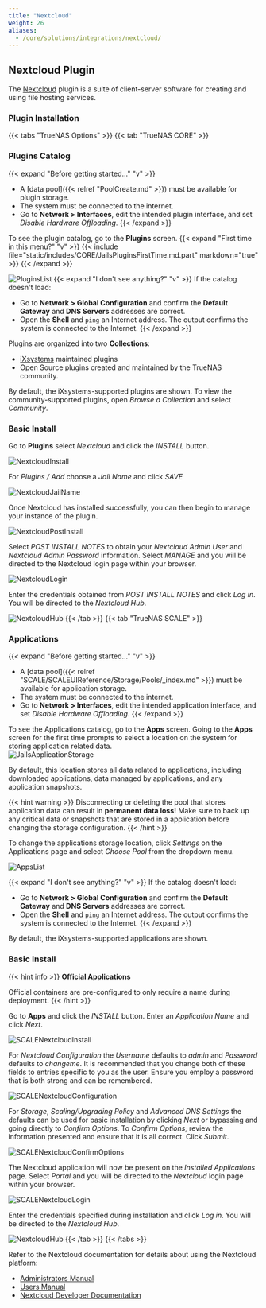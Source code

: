 ```yaml
---
title: "Nextcloud"
weight: 26
aliases:
  - /core/solutions/integrations/nextcloud/
---
```


## Nextcloud Plugin ##

The [Nextcloud](https://nextcloud.com/) plugin is a suite of client-server software for creating and using file hosting services. 

### Plugin Installation ###

{{< tabs "TrueNAS Options" >}}
{{< tab "TrueNAS CORE" >}}
### Plugins Catalog

{{< expand "Before getting started..." "v" >}}
* A [data pool]({{< relref "PoolCreate.md" >}}) must be available for plugin storage.
* The system must be connected to the internet.
* Go to **Network > Interfaces**, edit the intended plugin interface, and set *Disable Hardware Offloading*.
{{< /expand >}}

To see the plugin catalog, go to the **Plugins** screen.
{{< expand "First time in this menu?" "v" >}}
{{< include file="static/includes/CORE/JailsPluginsFirstTime.md.part" markdown="true" >}}
{{< /expand >}}

![PluginsList](/images/CORE/12.0/PluginsList.png "Plugins Catalog")
{{< expand "I don't see anything?" "v" >}}
If the catalog doesn't load:
* Go to **Network > Global Configuration** and confirm the **Default Gateway** and **DNS Servers** addresses are correct.
* Open the **Shell** and `ping` an Internet address. The output confirms the system is connected to the Internet.
{{< /expand >}}

Plugins are organized into two **Collections**:

* [iXsystems](https://www.ixsystems.com/) maintained plugins
* Open Source plugins created and maintained by the TrueNAS community.

By default, the iXsystems-supported plugins are shown.
To view the community-supported plugins, open *Browse a Collection* and select *Community*.

### Basic Install 

Go to **Plugins** select *Nextcloud* and click the *INSTALL* button.

![NextcloudInstall](/images/CORE/12.0/SolutionsIntegrationsNextcloudInstall.png "Nextcloud Install")

For *Plugins / Add* choose a *Jail Name* and click *SAVE*

![NextcloudJailName](/images/CORE/12.0/SolutionsIntegrationsNextcloudJailName.png "Nextcloud Jail Name")

Once Nextcloud has installed successfully, you can then begin to manage your instance of the plugin.  

![NextcloudPostInstall](/images/CORE/12.0/SolutionsIntegrationsNextcloudPostInstall.png "Nextcloud Post Install")

Select *POST INSTALL NOTES* to obtain your *Nextcloud Admin User* and *Nextcloud Admin Password* information.  Select *MANAGE* and you will be directed to the Nextcloud login page within your browser.

![NextcloudLogin](/images/CORE/12.0/SolutionsIntegrationsNextcloudLogin.png "Nextcloud Login")

Enter the credentials obtained from *POST INSTALL NOTES* and click *Log in*.  You will be directed to the *Nextcloud Hub*.

![NextcloudHub](/images/CORE/12.0/SolutionsIntegrationsNextcloudLogin.png "Nextcloud Hub")
{{< /tab >}}
{{< tab "TrueNAS SCALE" >}}

### Applications 

{{< expand "Before getting started..." "v" >}}
* A [data pool]({{< relref "SCALE/SCALEUIReference/Storage/Pools/_index.md" >}}) must be available for application storage.
* The system must be connected to the internet.
* Go to **Network > Interfaces**, edit the intended application interface, and set *Disable Hardware Offloading*.
{{< /expand >}}

To see the Applications catalog, go to the **Apps** screen.  Going to the **Apps** screen for the first time prompts to select a location on the system for storing application related data.  
![JailsApplicationStorage](/images/SCALE/SCALEJailAppsStorage.png "Choosing a Storage Pool for Applications")

By default, this location stores all data related to applications, including downloaded applications, data managed by applications, and any application snapshots.

{{< hint warning >}}
 Disconnecting or deleting the pool that stores application data can result in **permanent data loss!** Make sure to back up any critical data or snapshots that are stored in a application before changing the storage configuration.
{{< /hint >}}

To change the applications storage location, click *Settings* on the Applications page and select *Choose Pool* from the dropdown menu.

![AppsList](/images/SCALE/SCALEAppsList.png "Applications List")

{{< expand "I don't see anything?" "v" >}}
If the catalog doesn't load:
* Go to **Network > Global Configuration** and confirm the **Default Gateway** and **DNS Servers** addresses are correct.
* Open the **Shell** and `ping` an Internet address. The output confirms the system is connected to the Internet.
{{< /expand >}}

By default, the iXsystems-supported applications are shown.

### Basic Install 

{{< hint info >}}
**Official Applications**
 
Official containers are pre-configured to only require a name during deployment.
{{< /hint >}}

Go to **Apps** and click the *INSTALL* button.  Enter an *Application Name* and click *Next*.

![SCALENextcloudInstall](/images/SCALE/SCALENextcloudInstall.png "SCALE Nextcloud Install")

For *Nextcloud Configuration* the *Username* defaults to *admin* and *Password* defaults to *changeme*.  It is recommended that you change both of these fields to entries specific to you as the user.  Ensure you employ a password that is both strong and can be remembered.

![SCALENextcloudConfiguration](/images/SCALE/SCALENextcloudConfiguration.png "SCALE Nextcloud Configuration")

For *Storage*, *Scaling/Upgrading Policy* and *Advanced DNS Settings* the defaults can be used for basic installation by clicking *Next* or bypassing and going directly to *Confirm Options*.  To *Confirm Options*, review the information presented and ensure that it is all correct.  Click *Submit*.

![SCALENextcloudConfirmOptions](/images/SCALE/SCALENextcloudConfirmOptions.png "SCALE Nextcloud Confirm Options")

The Nextcloud application will now be present on the *Installed Applications* page.  Select *Portal* and you will be directed to the *Nextcloud* login page within your browser.

![SCALENextcloudLogin](/images/SCALE/SCALENextcloudLogin.png "SCALE Nextcloud Login")

Enter the credentials specified during installation and click *Log in*.  You will be directed to the *Nextcloud Hub*.

![NextcloudHub](/images/CORE/12.0/SolutionsIntegrationsNextcloudLogin.png "Nextcloud Hub")
{{< /tab >}}
{{< /tabs >}}

Refer to the Nextcloud documentation for details about using the Nextcloud platform:

* [Administrators Manual](https://docs.nextcloud.com/server/latest/admin_manual/)
* [Users Manual](https://docs.nextcloud.com/server/latest/user_manual/en/)
* [Nextcloud Developer Documentation](https://docs.nextcloud.com/server/latest/developer_manual/)

